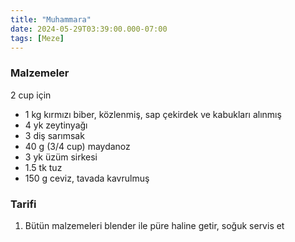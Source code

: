 ```yaml
---
title: "Muhammara"
date: 2024-05-29T03:39:00.000-07:00
tags: [Meze]
---
```


### Malzemeler

2 cup için

- 1 kg kırmızı biber, közlenmiş, sap çekirdek ve kabukları alınmış
- 4 yk zeytinyağı
- 3 diş sarımsak
- 40 g (3/4 cup) maydanoz
- 3 yk üzüm sirkesi
- 1.5 tk tuz
- 150 g ceviz, tavada kavrulmuş

### Tarifi

1. Bütün malzemeleri blender ile püre haline getir, soğuk servis et
